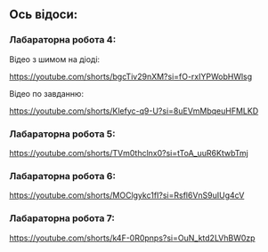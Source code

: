 ## Ось відоси:


### Лабараторна робота 4:
Відео з шимом на діоді:

https://youtube.com/shorts/bgcTiv29nXM?si=fO-rxIYPWobHWlsg

Відео по завданню:

https://youtube.com/shorts/Klefyc-q9-U?si=8uEVmMbqeuHFMLKD

### Лабараторна робота 5:

https://youtube.com/shorts/TVm0thclnx0?si=tToA_uuR6KtwbTmj

### Лабараторна робота 6:

https://youtube.com/shorts/MOClgykc1fI?si=Rsfl6VnS9uIUg4cV

### Лабараторна робота 7:

https://youtube.com/shorts/k4F-0R0pnps?si=OuN_ktd2LVhBW0zp

